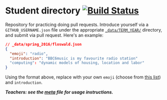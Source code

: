 # Student directory [![Build Status](https://travis-ci.org/ScPo-CompEcon/students.svg?branch=gh-pages)](https://travis-ci.org/ScPo-CompEcon/students)

Repository for practicing doing pull requests. Introduce yourself via a `GITHUB_USERNAME.json` file under the appropriate [`_data/TERM_YEAR/`](_data/) directory, and submit via pull request. Here's an example:

```json
// _data/spring_2016/floswald.json
{
  "emoji": "radio",
  "introduction": "BBC6music is my favourite radio station"
  "computing": "dynamic models of housing, location and labor"
}
```

Using the format above, replace with your own `emoji` (choose from [this list](http://www.emoji-cheat-sheet.com/)) and `introduction`.

***Teachers: see the [meta](meta.md) file for usage instructions.***
